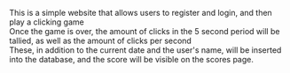 This is a simple website that allows users to register and login, and then play a clicking game <br>
Once the game is over, the amount of clicks in the 5 second period will be tallied, as well as the amount of clicks per second <br>
These, in addition to the current date and the user's name, will be inserted into the database, and the score will be visible on the scores page.
